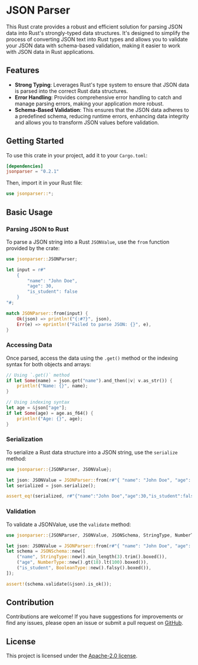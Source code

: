 # JSON Parser

This Rust crate provides a robust and efficient solution for parsing JSON data into Rust's strongly-typed data structures. It's designed to simplify the process of converting JSON text into Rust types and allows you to validate your JSON data with schema-based validation, making it easier to work with JSON data in Rust applications.

## Features

- **Strong Typing**: Leverages Rust's type system to ensure that JSON data is parsed into the correct Rust data structures.
- **Error Handling**: Provides comprehensive error handling to catch and manage parsing errors, making your application more robust.
- **Schema-Based Validation**: This ensures that the JSON data adheres to a predefined schema, reducing runtime errors, enhancing data integrity and allows you to transform JSON values before validation.

## Getting Started

To use this crate in your project, add it to your `Cargo.toml`:

```toml
[dependencies]
jsonparser = "0.2.1"
```

Then, import it in your Rust file:

```rust
use jsonparser::*;
```

## Basic Usage

### Parsing JSON to Rust

To parse a JSON string into a Rust `JSONValue`, use the `from` function provided by the crate:

```rust
use jsonparser::JSONParser;

let input = r#"
    {
        "name": "John Doe",
        "age": 30,
        "is_student": false
    }
"#;

match JSONParser::from(input) {
    Ok(json) => println!("{:#?}", json),
    Err(e) => eprintln!("Failed to parse JSON: {}", e),
}
```

### Accessing Data

Once parsed, access the data using the `.get()` method or the indexing syntax for both objects and arrays:

```rust
// Using `.get()` method
if let Some(name) = json.get("name").and_then(|v| v.as_str()) {
    println!("Name: {}", name);
}

// Using indexing syntax
let age = &json["age"];
if let Some(age) = age.as_f64() {
    println!("Age: {}", age);
}
```

### Serialization

To serialize a Rust data structure into a JSON string, use the `serialize` method:

```rust
use jsonparser::{JSONParser, JSONValue};

let json: JSONValue = JSONParser::from(r#"{ "name": "John Doe", "age": 30, "is_student": false }"#).unwrap();
let serialized = json.serialize();

assert_eq!(serialized, r#"{"name":"John Doe","age":30,"is_student":false}"#);
```

### Validation

To validate a JSONValue, use the `validate` method:

```rust
use jsonparser::{JSONParser, JSONValue, JSONSchema, StringType, NumberType, BooleanType};

let json: JSONValue = JSONParser::from(r#"{ "name": "John Doe", "age": 30, "is_student": false }"#).unwrap();
let schema = JSONSchema::new([
    ("name", StringType::new().min_length(3).trim().boxed()),
    ("age", NumberType::new().gt(18).lt(100).boxed()),
    ("is_student", BooleanType::new().falsy().boxed()),
]);

assert!(schema.validate(&json).is_ok());
```

## Contribution

Contributions are welcome! If you have suggestions for improvements or find any issues, please open an issue or submit a pull request on [GitHub](https://github.com/nethriis/json-parser).

## License

This project is licensed under the [Apache-2.0 license](https://github.com/nethriis/json-parser/blob/main/LICENSE).
